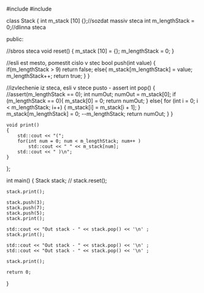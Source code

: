 #include <iostream>
#include <cassert>

class Stack
{
    int m_stack [10] {};//sozdat massiv steca
    int m_lengthStack = 0;//dlinna steca

public:

//sbros steca
    void reset()
    {
        m_stack [10] = {};
        m_lengthStack = 0;
    }

//esli est mesto, pomestit cislo v stec
    bool push(int value)
    {
        if(m_lengthStack > 9)
            return false;
        else{
            m_stack[m_lengthStack] = value;
            m_lengthStack++;
            return true;
        }
    }

//izvlechenie iz steca, esli v stece pusto - assert
    int pop()
    {
        //assert(m_lengthStack == 0);
        int numOut;
        numOut = m_stack[0];
        if (m_lengthStack == 0){
            m_stack[0] = 0;
            return numOut;
        }
        else{
            for (int i = 0; i < m_lengthStack; i++)
            {
                m_stack[i] = m_stack[i + 1];
            }
            m_stack[m_lengthStack] = 0;
            --m_lengthStack;
            return numOut;
        }
    }

    void print()
    {
        std::cout << "(";
        for(int num = 0; num < m_lengthStack; num++ )
            std::cout << " " << m_stack[num];
        std::cout << " )\n";
    }
};

int main()
{
	Stack stack;
//	stack.reset();

	stack.print();

	stack.push(3);
	stack.push(7);
	stack.push(5);
	stack.print();

	std::cout << "Out stack - " << stack.pop() << '\n' ;
	stack.print();

	std::cout << "Out stack - " << stack.pop() << '\n' ;
	std::cout << "Out stack - " << stack.pop() << '\n' ;

	stack.print();

	return 0;
}

